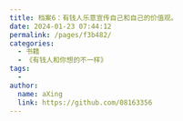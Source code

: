 ```yaml
---
title: 档案6：有钱人乐意宣传自己和自己的价值观。
date: 2024-01-23 07:44:12
permalink: /pages/f3b482/
categories:
  - 书籍
  - 《有钱人和你想的不一样》
tags:
  - 
author: 
  name: aXing
  link: https://github.com/08163356
---
```

